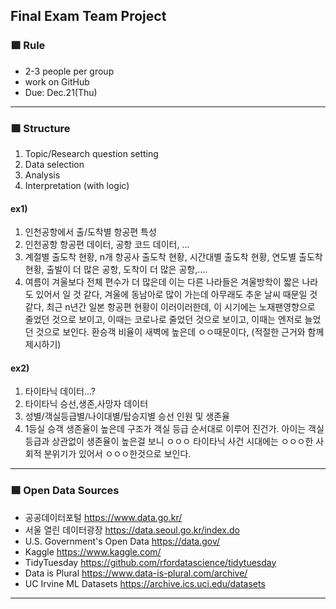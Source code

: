 ## Final Exam Team Project

### <b>&#129002; Rule </b>

* 2-3 people per group
* work on GitHub
* Due: Dec.21(Thu)
---

### <b>&#129002; Structure</b>
1. Topic/Research question setting 
2. Data selection
3. Analysis
4. Interpretation (with logic)


#### ex1) 
1. 인천공항에서 출/도착별 항공편 특성
2. 인천공항 항공편 데이터, 공항 코드 데이터, ...
3. 계절별 출도착 현황, n개 항공사 출도착 현황, 시간대별 출도착 현황, 연도별 출도착 현황, 출발이 더 많은 공항, 도착이 더 많은 공항,....
4. 여름이 겨울보다 전체 편수가 더 많은데 이는 다른 나라들은 겨울방학이 짧은 나라도 있어서 일 것 같다,
   겨울에 동남아로 많이 가는데 아무래도 추운 날씨 때문일 것 같다,
   최근 n년간 일본 항공편 현황이 이러이러한데, 이 시기에는 노재팬영향으로 줄었던 것으로 보이고, 이때는 코로나로 줄었던 것으로 보이고, 이때는 엔저로 늘었던 것으로 보인다. 
   환승객 비율이 새벽에 높은데 ㅇㅇ때문이다,
   (적절한 근거와 함께 제시하기)

#### ex2) 
1. 타이타닉 데이터...?
2. 타이타닉 승선,생존,사망자 데이터
3. 성별/객실등급별/나이대별/탑승지별 승선 인원 및 생존율
4. 1등실 승객 생존율이 높은데 구조가 객실 등급 순서대로 이루어 진건가.
   아이는 객실 등급과 상관없이 생존율이 높은걸 보니 ㅇㅇㅇ
   타이타닉 사건 시대에는 ㅇㅇㅇ한 사회적 분위기가 있어서 ㅇㅇㅇ한것으로 보인다. 

---

### <b>&#129002; Open Data Sources</b>

* 공공데이터포털 https://www.data.go.kr/
* 서울 열린 데이터광장 https://data.seoul.go.kr/index.do
* U.S. Government's Open Data https://data.gov/
* Kaggle https://www.kaggle.com/
* TidyTuesday https://github.com/rfordatascience/tidytuesday
* Data is Plural https://www.data-is-plural.com/archive/
* UC Irvine ML Datasets https://archive.ics.uci.edu/datasets

---


